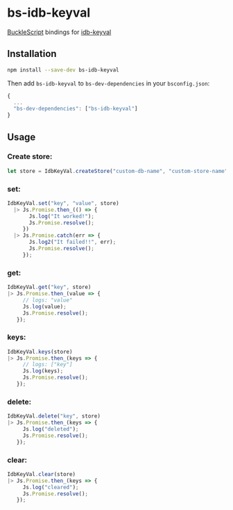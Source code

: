 # bs-idb-keyval

[BuckleScript](https://github.com/bucklescript/bucklescript) bindings for [idb-keyval](https://github.com/jakearchibald/idb-keyval)

## Installation

```sh
npm install --save-dev bs-idb-keyval
```

Then add `bs-idb-keyval` to `bs-dev-dependencies` in your `bsconfig.json`:
```js
{
  ...
  "bs-dev-dependencies": ["bs-idb-keyval"]
}
```

## Usage

### Create store:

```js
let store = IdbKeyVal.createStore("custom-db-name", "custom-store-name");
```

### set:

```js
IdbKeyVal.set("key", "value", store)
  |> Js.Promise.then_(() => {
       Js.log("It worked!");
       Js.Promise.resolve();
     })
  |> Js.Promise.catch(err => {
       Js.log2("It failed!!", err);
       Js.Promise.resolve();
     });
```

### get:

```js
IdbKeyVal.get("key", store)
|> Js.Promise.then_(value => {
     // logs: "value"
     Js.log(value);
     Js.Promise.resolve();
   });
```

### keys:

```js
IdbKeyVal.keys(store)
|> Js.Promise.then_(keys => {
     // logs: ["key"]
     Js.log(keys);
     Js.Promise.resolve();
   });
```

### delete:

```js
IdbKeyVal.delete("key", store)
|> Js.Promise.then_(keys => {
     Js.log("deleted");
     Js.Promise.resolve();
   });
```

### clear:

```js
IdbKeyVal.clear(store)
|> Js.Promise.then_(keys => {
     Js.log("cleared");
     Js.Promise.resolve();
   });
```

